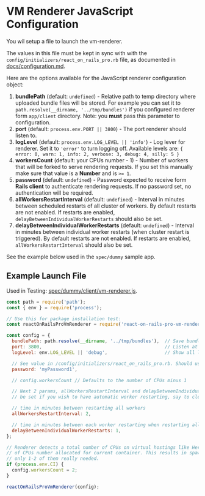 # VM Renderer JavaScript Configuration

You wil setup a file to launch the vm-renderer.

The values in this file must be kept in sync with with the `config/initializers/react_on_rails_pro.rb` file, as documented in [docs/configuration.md](../configuration.md).

Here are the options available for the JavaScript renderer configuration object:

1. **bundlePath** (default: `undefined`) - Relative path to temp directory where uploaded bundle files will be stored. For example you can set it to `path.resolve(__dirname, '../tmp/bundles')` if you configured renderer form `app/client` directory. Note: you **must** pass this parameter to configuration.
2. **port** (default: `process.env.PORT || 3800`) - The port renderer should listen to.
3. **logLevel** (default: `process.env.LOG_LEVEL || 'info'`) - Log lever for renderer. Set it to `'error'` to turn logging off. Available levels are: `{ error: 0, warn: 1, info: 2, verbose: 3, debug: 4, silly: 5 }`
4. **workersCount** (default: your CPUs number - 1) - Number of workers that will be forked to serve rendering requests. If you set this manually make sure that value is a **Number** and is `>= 1`.
5. **password** (default: `undefined`) - Password expected to receive form **Rails client** to authenticate rendering requests. If no password set, no authentication will be required.
6. **allWorkersRestartInterval** (default: `undefined`) - Interval in minutes between scheduled restarts of all cluster of workers. By default restarts are not enabled. If restarts are enabled, `delayBetweenIndividualWorkerRestarts` should also be set.
7. **delayBetweenIndividualWorkerRestarts** (default: `undefined`) - Interval in minutes between individual worker restarts (when cluster restart is triggered). By default restarts are not enabled. If restarts are enabled, `allWorkersRestartInterval` should also be set.

See the example below used in the `spec/dummy` sample app.



## Example Launch File
Used in Testing: [spec/dummy/client/vm-renderer.js](../../spec/dummy/client/vm-renderer.js).


```js
const path = require('path');
const { env } = require('process');

// Use this for package installation test:
const reactOnRailsProVmRenderer = require('react-on-rails-pro-vm-renderer');

const config = {
  bundlePath: path.resolve(__dirname, '../tmp/bundles'),  // Save bundle to "tmp/" dir of our dummy app
  port: 3800,                                             // Listen at port 3800
  logLevel: env.LOG_LEVEL || 'debug',                     // Show all logs

  // See value in /config/initializers/react_on_rails_pro.rb. Should use env value in real app.
  password: 'myPassword1',

  // config.workersCount // Defaults to the number of CPUs minus 1

  // Next 2 params, allWorkersRestartInterval and delayBetweenIndividualWorkerRestarts must both
  // be set if you wish to have automatic worker restarting, say to clear memory leaks.

  // time in minutes between restarting all workers
  allWorkersRestartInterval: 2,

  // time in minutes between each worker restarting when restarting all workers
  delayBetweenIndividualWorkerRestarts: 1,
};

// Renderer detects a total number of CPUs on virtual hostings like Heroky or CircleCI instead
// of CPUs number allocated for current container. This results in spawning many workers while
// only 1-2 of them really needed.
if (process.env.CI) {
  config.workersCount = 2;
}

reactOnRailsProVmRenderer(config);

```
